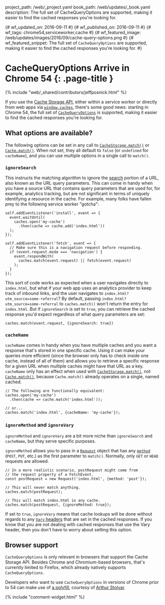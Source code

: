 project_path: /web/_project.yaml
book_path: /web/updates/_book.yaml
description: The full set of CacheQueryOptions are supported, making it easier to find the cached responses you're looking for.

{# wf_updated_on: 2016-09-11 #}
{# wf_published_on: 2016-09-11 #}
{# wf_tags: chrome54,serviceworker,cache #}
{# wf_featured_image: /web/updates/images/2016/09/cache-query-options.png #}
{# wf_featured_snippet: The full set of <code>CacheQueryOptions</code> are supported, making it easier to find the cached responses you're looking for. #}

# CacheQueryOptions Arrive in Chrome 54 {: .page-title }

{% include "web/_shared/contributors/jeffposnick.html" %}


If you use the [Cache Storage API](https://developer.mozilla.org/en-US/docs/Web/API/CacheStorage), either within a service worker or directly from web apps via [`window.caches`](https://developer.mozilla.org/en-US/docs/Web/API/Window/caches), there's some good news: starting in Chrome 54, the full set of [`CacheQueryOptions`](https://w3c.github.io/ServiceWorker/spec/service_worker/#dictdef-cache-cachequeryoptions) is supported, making it easier to find the cached responses you're looking for.

## What options are available?

The following options can be set in any call to [`CacheStorage.match()`](https://developer.mozilla.org/en-US/docs/Web/API/CacheStorage/match) or [`Cache.match()`](https://developer.mozilla.org/en-US/docs/Web/API/Cache/match). When not set, they all default to <code>false</code> (or `undefined` for <code>cacheName</code>), and you can use multiple options in a single call to <code>match()</code>.

### `ignoreSearch`

This instructs the matching algorithm to ignore the [search](https://url.spec.whatwg.org/#dom-url-search) portion of a URL, also known as the URL query parameters. This can come in handy when you have a source URL that contains query parameters that are used for, for example, analytics tracking, but are not significant in terms of uniquely identifying a resource in the cache. For example, many folks have fallen prey to the following service worker "gotcha":


    self.addEventListener('install', event => {
      event.waitUntil(
        caches.open('my-cache')
          .then(cache => cache.add('index.html'))
      );
    });
    
    self.addEventListener('fetch', event => {
      // Make sure this is a navigation request before responding.
      if (event.request.mode === 'navigation') {
        event.respondWith(
          caches.match(event.request) || fetch(event.request)
        );
      }
    });
    

This sort of code works as expected when a user navigates directly to `index.html`, but what if your web app uses an analytics provider to keep track of inbound links, and the user navigates to `index.html?utm_source=some-referral`? By default, passing `index.html?utm_source=some-referral` to `caches.match()` won't return the entry for `index.html`. But if `ignoreSearch` is set to `true`, you can retrieve the cached response you'd expect regardless of what query parameters are set:


    caches.match(event.request, {ignoreSearch: true})
    

### `cacheName`

`cacheName` comes in handy when you have multiple caches and you want a response that's stored in one specific cache. Using it can make your queries more efficient (since the browser only has to check inside one cache, instead of all of them) and allows you to retrieve a specific response for a given URL when multiple caches might have that URL as a key. `cacheName` only has an effect when used with [`CacheStorage.match()`](https://developer.mozilla.org/en-US/docs/Web/API/CacheStorage/match), not [`Cache.match()`](https://developer.mozilla.org/en-US/docs/Web/API/Cache/match), because <code>Cache.match()</code> already operates on a single, named cached.


    // The following are functionally equivalent:
    caches.open('my-cache')
      .then(cache => cache.match('index.html'));
    
    // or...
    caches.match('index.html', {cacheName: 'my-cache'});
    

### `ignoreMethod` and `ignoreVary`

`ignoreMethod` and `ignoreVary` are a bit more niche than `ignoreSearch` and `cacheName`, but they serve specific purposes.

`ignoreMethod` allows you to pass in a [`Request`](https://developer.mozilla.org/en-US/docs/Web/API/Request) object that has any [`method`](https://developer.mozilla.org/en-US/docs/Web/API/Request/method) (<code>POST</code>, <code>PUT</code>, etc.) as the first parameter to <code>match()</code>. Normally, only <code>GET</code> or <code>HEAD</code> requests are allowed.


    // In a more realistic scenario, postRequest might come from
    // the request property of a FetchEvent.
    const postRequest = new Request('index.html', {method: 'post'});
    
    // This will never match anything.
    caches.match(postRequest);
    
    // This will match index.html in any cache.
    caches.match(postRequest, {ignoreMethod: true});
    

If set to `true`, `ignoreVary` means that cache lookups will be done without regards to any [`Vary` headers](https://www.w3.org/Protocols/HTTP/Issues/vary-header.html) that are set in the cached responses. If you know that you are not dealing with cached responses that use the Vary header, then you don't have to worry about setting this option.

## Browser support

`CacheQueryOptions` is only relevant in browsers that support the Cache Storage API. Besides Chrome and Chromium-based browsers, that's currently limited to Firefox, which already natively supports `CacheQueryOptions`.

Developers who want to use `CacheQueryOptions` in versions of Chrome prior to 54 can make use of [a polyfill](https://www.npmjs.com/package/sw-cache-options), courtesy of [Arthur Stolyar](https://twitter.com/nekrtemplar).


{% include "comment-widget.html" %}
